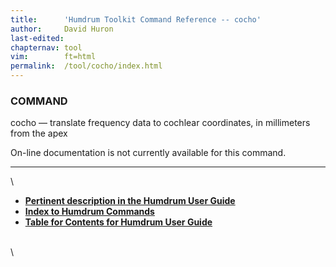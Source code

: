 ```yaml
---
title:		'Humdrum Toolkit Command Reference -- cocho'
author:		David Huron
last-edited:
chapternav:	tool
vim:		ft=html
permalink:	/tool/cocho/index.html
---
```



### COMMAND

<span class="tool">cocho</span> &mdash; translate frequency data to cochlear coordinates, in
millimeters from the apex

On-line documentation is not currently available for this command.

------------------------------------------------------------------------

\

-   [**Pertinent description in the Humdrum User
    Guide**](../guide34.html#Interval_Vectors_Using_the_iv_Command)
-   [**Index to Humdrum Commands**](../commands.toc.html)
-   [**Table for Contents for Humdrum User Guide**](../guide.toc.html)

\
\
